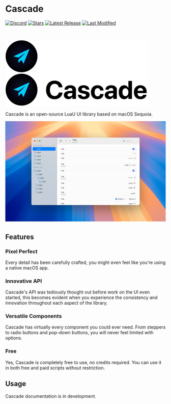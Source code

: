 # Cascade

[stars]: https://github.com/biggaboy212/Cascade/stargazers
[lastrel]: https://github.com/biggaboy212/Cascade/releases/latest
[lastcom]: https://github.com/biggaboy212/Cascade/commits
[disc]: https://discord.gg/2cB4vBAEWk

[badges/stars]: https://img.shields.io/github/stars/biggaboy212/Cascade?label=Stars&logo=GitHub
[badges/lastrel]: https://img.shields.io/github/v/release/biggaboy212/Cascade?label=Latest%20Release
[badges/lastcom]: https://img.shields.io/github/last-commit/biggaboy212/Cascade?label=Last%20Modifed
[badges/disc]: https://img.shields.io/discord/1384338360012898406?&label=Discord

[![Discord][badges/disc]][disc]
[![Stars][badges/stars]][stars]
[![Latest Release][badges/lastrel]][lastrel]
[![Last Modified][badges/lastcom]][lastcom]

</br>

![Cascade span dark](assets/cascade_span_dark.png#gh-dark-mode-only)
![Cascade span light](assets/cascade_span_light.png#gh-light-mode-only)

Cascade is an open-source LuaU UI library based on macOS Sequoia.

![Cascade](assets/cascade_show.png)

## Features

### Pixel Perfect

Every detail has been carefully crafted, you might even feel like you're using a native macOS app.

### Innovative API

Cascade's API was tediously thought out before work on the UI even started, this becomes evident when you experience the consistency and innovation throughout each aspect of the library.

### Versatile Components

Cascade has virtually every component you could ever need. From steppers to radio buttons and pop-down buttons, you will never feel limited with options.

### Free

Yes, Cascade is completely free to use, no credits required. You can use it in both free and paid scripts without restriction.

## Usage

Cascade documentation is in development.
